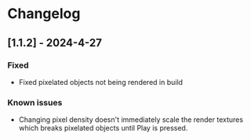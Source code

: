 # Changelog

## [1.1.2] - 2024-4-27

### Fixed

- Fixed pixelated objects not being rendered in build

### Known issues

- Changing pixel density doesn't immediately scale the render textures
  which breaks pixelated objects until Play is pressed.
